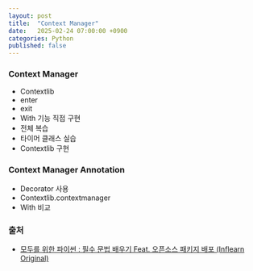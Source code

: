 ```yaml
---
layout: post
title:  "Context Manager"
date:   2025-02-24 07:00:00 +0900
categories: Python
published: false
---
```


### Context Manager
- Contextlib
- enter
- exit
- With 기능 직접 구현
- 전체 복습
- 타이머 클래스 실습
- Contextlib 구현

### Context Manager Annotation
- Decorator 사용
- Contextlib.contextmanager
- With 비교

### 출처

- [모두를 위한 파이썬 : 필수 문법 배우기 Feat. 오픈소스 패키지 배포 (Inflearn Original)](https://www.inflearn.com/course/%ED%94%84%EB%A1%9C%EA%B7%B8%EB%9E%98%EB%B0%8D-%ED%8C%8C%EC%9D%B4%EC%8D%AC-%EC%A4%91%EA%B3%A0%EA%B8%89)